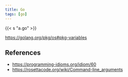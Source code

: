 ```yaml
---
title: Go
tags: [go]
---
```


{{< s "a.go" >}}

<https://golang.org/pkg/os#pkg-variables>

## References

- <https://programming-idioms.org/idiom/60>
- <https://rosettacode.org/wiki/Command-line_arguments>
